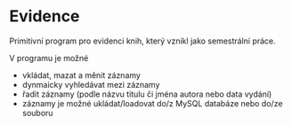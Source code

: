 Evidence
========

Primitivní program pro evidenci knih, který vznikl jako semestrální práce.

V programu je možné

- vkládat, mazat a měnit záznamy
- dynmaicky vyhledávat mezi záznamy
- řadit záznamy (podle názvu titulu či jména autora nebo data vydání)
- záznamy je možné ukládat/loadovat do/z MySQL databáze nebo do/ze souboru

